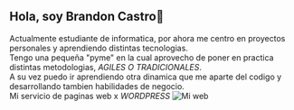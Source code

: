 ## Hola, soy Brandon Castro👋
Actualmente estudiante de informatica, por ahora me centro en proyectos personales y aprendiendo distintas tecnologias.  
Tengo una pequeña "pyme" en la cual aprovecho de poner en practica distintas metodologias, *AGILES O TRADICIONALES*.  
A su vez puedo ir aprendiendo otra dinamica que me aparte del codigo y desarrollando tambien habilidades de negocio.  
Mi servicio de paginas web x *WORDPRESS*
![Mi web](imagen.jpg)


<!--
**BranCG/BranCG** is a ✨ _special_ ✨ repository because its `README.md` (this file) appears on your GitHub profile.

Here are some ideas to get you started:

- 🔭 I’m currently working on ...
- 🌱 I’m currently learning ...
- 👯 I’m looking to collaborate on ...
- 🤔 I’m looking for help with ...
- 💬 Ask me about ...
- 📫 How to reach me: ...
- 😄 Pronouns: ...
- ⚡ Fun fact: ...
-->
